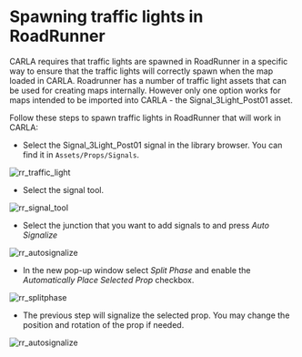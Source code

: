 # Spawning traffic lights in RoadRunner

CARLA requires that traffic lights are spawned in RoadRunner in a specific way to ensure that the traffic lights will correctly spawn when the map loaded in CARLA. Roadrunner has a number of traffic light assets that can be used for creating maps internally. However only one option works for maps intended to be imported into CARLA - the Signal_3Light_Post01 asset.

Follow these steps to spawn traffic lights in RoadRunner that will work in CARLA:

- Select the Signal_3Light_Post01 signal in the library browser. You can find it in `Assets/Props/Signals`.

![rr_traffic_light](../img/rr_traffic_light.png)

- Select the signal tool.

![rr_signal_tool](../img/rr_signal_tool.png)

- Select the junction that you want to add signals to and press *Auto Signalize*

![rr_autosignalize](../img/rr_auto_signalize.png)

- In the new pop-up window select *Split Phase* and enable the *Automatically Place Selected Prop* checkbox. 

![rr_splitphase](../img/rr_split_phase.png)

- The previous step will signalize the selected prop. You may change the position and rotation of the prop if needed. 

![rr_autosignalize](../img/rr_auto_signalize.png)